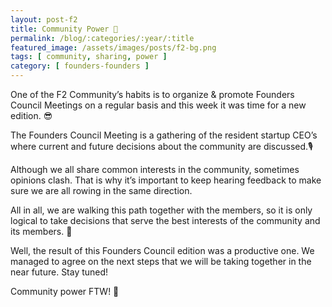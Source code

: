 ```yaml
---
layout: post-f2
title: Community Power 💪
permalink: /blog/:categories/:year/:title
featured_image: /assets/images/posts/f2-bg.png
tags: [ community, sharing, power ]
category: [ founders-founders ]
---
```


One of the F2 Community’s habits is to organize & promote Founders Council Meetings on a regular basis and this week it was time for a new edition. 😎

The Founders Council Meeting is a gathering of the resident startup CEO’s where current and future decisions about the community are discussed.🎙

Although we all share common interests in the community, sometimes opinions clash. That is why it’s important to keep hearing feedback to make sure we are all rowing in the same direction.

All in all, we are walking this path together with the members, so it is only logical to take decisions that serve the best interests of the community and its members. 🤝

Well, the result of this Founders Council edition was a productive one. We managed to agree on the next steps that we will be taking together in the near future. Stay tuned!

Community power FTW! 💪